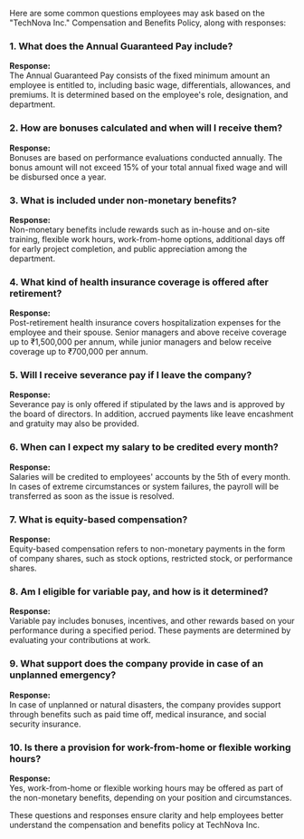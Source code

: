 Here are some common questions employees may ask based on the "TechNova Inc." Compensation and Benefits Policy, along with responses:

### 1. **What does the Annual Guaranteed Pay include?**
   **Response:**  
   The Annual Guaranteed Pay consists of the fixed minimum amount an employee is entitled to, including basic wage, differentials, allowances, and premiums. It is determined based on the employee's role, designation, and department.

### 2. **How are bonuses calculated and when will I receive them?**
   **Response:**  
   Bonuses are based on performance evaluations conducted annually. The bonus amount will not exceed 15% of your total annual fixed wage and will be disbursed once a year.

### 3. **What is included under non-monetary benefits?**
   **Response:**  
   Non-monetary benefits include rewards such as in-house and on-site training, flexible work hours, work-from-home options, additional days off for early project completion, and public appreciation among the department.

### 4. **What kind of health insurance coverage is offered after retirement?**
   **Response:**  
   Post-retirement health insurance covers hospitalization expenses for the employee and their spouse. Senior managers and above receive coverage up to ₹1,500,000 per annum, while junior managers and below receive coverage up to ₹700,000 per annum.

### 5. **Will I receive severance pay if I leave the company?**
   **Response:**  
   Severance pay is only offered if stipulated by the laws and is approved by the board of directors. In addition, accrued payments like leave encashment and gratuity may also be provided.

### 6. **When can I expect my salary to be credited every month?**
   **Response:**  
   Salaries will be credited to employees' accounts by the 5th of every month. In cases of extreme circumstances or system failures, the payroll will be transferred as soon as the issue is resolved.

### 7. **What is equity-based compensation?**
   **Response:**  
   Equity-based compensation refers to non-monetary payments in the form of company shares, such as stock options, restricted stock, or performance shares.

### 8. **Am I eligible for variable pay, and how is it determined?**
   **Response:**  
   Variable pay includes bonuses, incentives, and other rewards based on your performance during a specified period. These payments are determined by evaluating your contributions at work.

### 9. **What support does the company provide in case of an unplanned emergency?**
   **Response:**  
   In case of unplanned or natural disasters, the company provides support through benefits such as paid time off, medical insurance, and social security insurance.

### 10. **Is there a provision for work-from-home or flexible working hours?**
   **Response:**  
   Yes, work-from-home or flexible working hours may be offered as part of the non-monetary benefits, depending on your position and circumstances.

These questions and responses ensure clarity and help employees better understand the compensation and benefits policy at TechNova Inc.